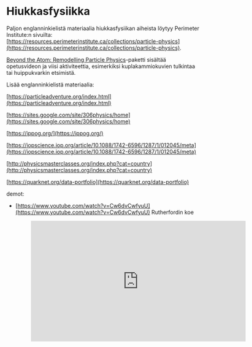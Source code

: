 # Hiukkasfysiikka

Paljon englanninkielistä materiaalia hiukkasfysiikan aiheista löytyy Perimeter Institute:n sivuilta: [https://resources.perimeterinstitute.ca/collections/particle-physics](https://resources.perimeterinstitute.ca/collections/particle-physics).

[Beyond the Atom: Remodelling Particle Physics](https://resources.perimeterinstitute.ca/collections/particle-physics/products/beyond-the-atom-remodelling-particle-physics)-paketti sisältää opetusvideon ja viisi aktiviteettia, esimerkiksi kuplakammiokuvien tulkintaa tai huippukvarkin etsimistä.

Lisää englanninkielistä materiaalia:

[https://particleadventure.org/index.html](https://particleadventure.org/index.html)

[https://sites.google.com/site/306physics/home](https://sites.google.com/site/306physics/home)

[https://ippog.org/](https://ippog.org/)

[https://iopscience.iop.org/article/10.1088/1742-6596/1287/1/012045/meta](https://iopscience.iop.org/article/10.1088/1742-6596/1287/1/012045/meta)

[http://physicsmasterclasses.org/index.php?cat=country](http://physicsmasterclasses.org/index.php?cat=country)

[https://quarknet.org/data-portfolio](https://quarknet.org/data-portfolio)

demot: 

- [https://www.youtube.com/watch?v=Cw6dvCwfyuU](https://www.youtube.com/watch?v=Cw6dvCwfyuU) Rutherfordin koe

	<figure class="video_container">
		<iframe width="560" height="315" src="https://www.youtube.com/embed/Cw6dvCwfyuU" frameborder="0" allow="accelerometer; autoplay; clipboard-write; encrypted-media; gyroscope; picture-in-picture" allowfullscreen></iframe>
	</figure>
